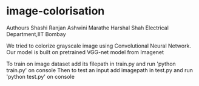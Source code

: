# image-colorisation
Authours 
Shashi Ranjan 
Ashwini Marathe
Harshal Shah
Electrical Department,IIT Bombay

We tried to colorize grayscale image using Convolutional Neural Network.
Our model is built on pretrained VGG-net model from Imagenet

To train on image dataset add its filepath in train.py and run 'python train.py' on console
Then to test an input add imagepath in test.py and run 'python test.py' on console

